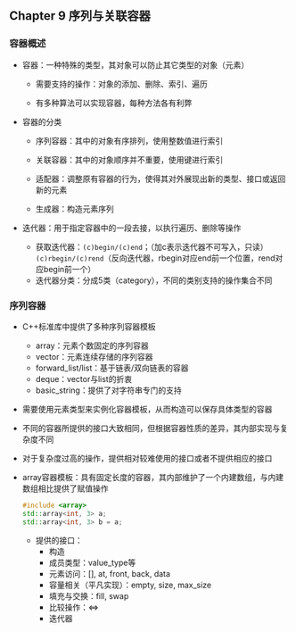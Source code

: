 ## Chapter 9 序列与关联容器

### 容器概述

- 容器：一种特殊的类型，其对象可以防止其它类型的对象（元素）
  - 需要支持的操作：对象的添加、删除、索引、遍历

  - 有多种算法可以实现容器，每种方法各有利弊
  
- 容器的分类
  - 序列容器：其中的对象有序排列，使用整数值进行索引

  - 关联容器：其中的对象顺序并不重要，使用键进行索引
  
  - 适配器：调整原有容器的行为，使得其对外展现出新的类型、接口或返回新的元素
  
  - 生成器：构造元素序列
  
- 迭代器：用于指定容器中的一段去接，以执行遍历、删除等操作
  - 获取迭代器：`(c)begin/(c)end`；（加c表示迭代器不可写入，只读）`(c)rbegin/(c)rend`（反向迭代器，rbegin对应end前一个位置，rend对应begin前一个）
  - 迭代器分类：分成5类（category），不同的类别支持的操作集合不同

### 序列容器

- C++标准库中提供了多种序列容器模板

  - array：元素个数固定的序列容器
  - vector：元素连续存储的序列容器
  - forward_list/list：基于链表/双向链表的容器
  - deque：vector与list的折衷
  - basic_string：提供了对字符串专门的支持

- 需要使用元素类型来实例化容器模板，从而构造可以保存具体类型的容器

- 不同的容器所提供的接口大致相同，但根据容器性质的差异，其内部实现与复杂度不同

- 对于复杂度过高的操作，提供相对较难使用的接口或者不提供相应的接口

- array容器模板：具有固定长度的容器，其内部维护了一个内建数组，与内建数组相比提供了赋值操作

  ```c++
  #include <array>
  std::array<int, 3> a;
  std::array<int, 3> b = a;
  ```

  - 提供的接口：
    - 构造
    - 成员类型：value_type等
    - 元素访问：[], at, front, back, data
    - 容量相关（平凡实现）：empty, size, max_size
    - 填充与交换：fill, swap
    - 比较操作：<=>
    - 迭代器
